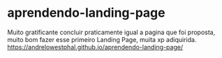 # aprendendo-landing-page

Muito gratificante concluir praticamente igual a pagina que foi proposta, muito bom fazer esse primeiro Landing Page, muita xp adiquirida.
https://andrelowestphal.github.io/aprendendo-landing-page/
